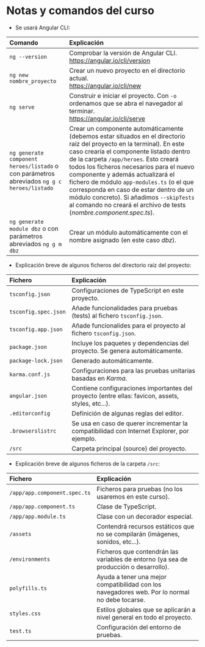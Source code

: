 # Notas y comandos del curso

- Se usará Angular CLI:

|Comando|Explicación|
|:----------|:-----------|
|`ng --version`|Comprobar la versión de Angular CLI.<br>https://angular.io/cli/version|
|`ng new nombre_proyecto`|Crear un nuevo proyecto en el directorio actual.<br>https://angular.io/cli/new|
|`ng serve`|Construir e iniciar el proyecto. Con `-o` ordenamos que se abra el navegador al terminar.<br>https://angular.io/cli/serve|
|`ng generate component heroes/listado` o con parámetros abreviados `ng g c heroes/listado`|Crear un componente automáticamente (debemos estar situados en el directorio raíz del proyecto en la terminal). En este caso crearía el componente listado dentro de la carpeta `/app/heroes`. Esto creará todos los ficheros necesarios para el nuevo componente y además actualizará el fichero de módulo `app-modules.ts` (o el que corresponda en caso de estar dentro de un módulo concreto). Si añadimos `--skipTests` al comando no creará el archivo de tests (<i>nombre.component.spec.ts</i>).|
|`ng generate module dbz` o con parámetros abreviados `ng g m dbz`|Crear un módulo automáticamente con el nombre asignado (en este caso <i>dbz</i>).|

- Explicación breve de algunos ficheros del directorio raíz del proyecto:
  
|Fichero|Explicación|
|:----------|:-----------|
|`tsconfig.json`|Configuraciones de TypeScript en este proyecto.|
|`tsconfig.spec.json`|Añade funcionalidades para pruebas (tests) al fichero `tsconfig.json`.|
|`tsconfig.app.json`|Añade funcionalides para el proyecto al fichero `tsconfig.json`.
|`package.json`|Incluye los paquetes y dependencias del proyecto. Se genera automáticamente.|
|`package-lock.json`|Generado automáticamente.|
|`karma.conf.js`|Configuraciones para las pruebas unitarias basadas en <i>Karma</i>.|
|`angular.json`|Contiene configuraciones importantes del proyecto (entre ellas: favicon, assets, styles, etc...).|
|`.editorconfig`|Definición de algunas reglas del editor.|
|`.browserslistrc`|Se usa en caso de querer incrementar la compatibilidad con Internet Explorer, por ejemplo.|
|`/src`|Carpeta principal (source) del proyecto.|

- Explicación breve de algunos ficheros de la carpeta `/src`:
  
|Fichero|Explicación|
|:----------|:-----------|
|`/app/app.component.spec.ts`|Ficheros para pruebas (no los usaremos en este curso).|
|`/app/app.component.ts`|Clase de TypeScript.|
|`/app/app.module.ts`|Clase con un decorador especial.|
|`/assets`|Contendrá recursos estáticos que no se compilarán (imágenes, sonidos, etc...).|
|`/environments`|Ficheros que contendrán las variables de entorno (ya sea de producción o desarrollo).|
|`polyfills.ts`|Ayuda a tener una mejor compatibilidad con los navegadores web. Por lo normal no debe tocarse.|
|`styles.css`|Estilos globales que se aplicarán a nivel general en todo el proyecto.|
|`test.ts`|Configuración del entorno de pruebas.|
  
